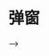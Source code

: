 # 弹窗
<!--
<!-- 弹窗 HTML 结构 -->
<div id="popup-overlay" style="display: none;">
  <div id="popup-content">
    <p id="popup-text">
      <strong>通知</strong>
      <br>
      We understand the conflict between extracurricular learning and daily academic responsibilities. Therefore, we have canceled the fixed weekly schedule, allowing everyone to allocate their time freely.
      <br><br>
      Wishing you all the best in your daily life!
      <br><br>
      Deadline: 2025.1.5
    </p>
    <!-- 按钮容器，使用 Flexbox 排列按钮 -->
    <div id="button-container">
      <button class="popup-button" onclick="closePopup()">关闭</button>
      <button class="popup-button" onclick="redirectToUrl()">跳转</button>
    </div>
  </div>
</div>

<script>
// 弹窗显示函数
function openPopup() {
  document.getElementById('popup-overlay').style.display = 'block';
  document.body.classList.add('no-scroll');  // 禁用滚动
}

// 弹窗关闭函数
function closePopup() {
  document.getElementById('popup-overlay').style.display = 'none';
  document.body.classList.remove('no-scroll');  // 启用滚动
}

// 跳转到指定网址的函数
function redirectToUrl() {
  window.location.href = "https://cicfish.github.io//posts/2024/announcements/week/";  // 将此处的 URL 替换为需要跳转的地址
}

// 页面加载时显示弹窗
window.onload = function() {
  setTimeout(openPopup,0000); // 0秒后显示弹窗
};
</script>

<style>

 .no-scroll {
  overflow: hidden;
}
  
/* 蒙版样式 */
#popup-overlay {
  position: fixed;
  top: 0;
  left: 0;
  width: 100%;
  height: 100%;
  background-color: rgba(0, 0, 0, 0.7); /* 半透明背景 */
  z-index: 1001; /* 确保蒙版在最上层 */
  display: none; /* 初始不显示 */
}

/* 弹窗样式 */
#popup-content {
  position: absolute;
  top: 50%;
  left: 50%;
  transform: translate(-50%, -50%); /* 居中 */
  width: 500px;
  height: 350px; /* 增加高度以适应两个按钮 */
  background-color: white;
  padding: 20px;
  border-radius: 10px;
  text-align: center;
  z-index: 1002; /* 确保弹窗在蒙版之上 */
}

/* 文字样式 */
#popup-text {
  font-size: 18px;
  font-family: Arial, sans-serif;
  color: #333;
  line-height: 1.5;
}

/* 按钮容器样式，使用 Flexbox 布局 */
#button-container {
  display: flex;
  justify-content: space-between;  /* 按钮之间留出空间 */
  margin-top: 20px;  /* 增加按钮和文字之间的间距 */
}

/* 弹窗按钮样式，使用 .popup-button 进行限定 */
.popup-button {
  padding: 10px 20px;
  background-color: #007BFF;
  color: white;
  border: none;
  border-radius: 5px;
  cursor: pointer;
  font-size: 16px;
  width: 45%; /* 确保按钮宽度一致 */
}

/* 鼠标悬停时按钮样式 */
.popup-button:hover {
  background-color: #0056b3;
}
</style>
-->
